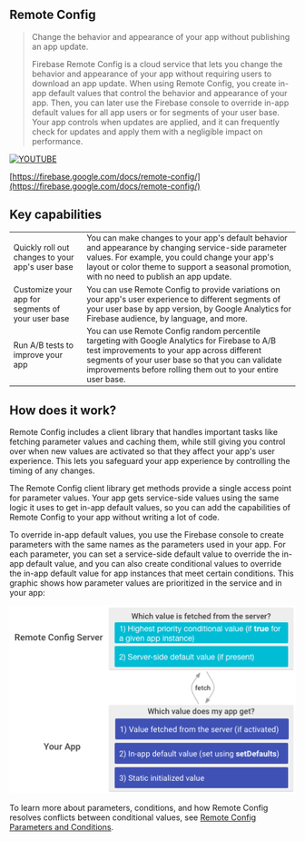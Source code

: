 
## Remote Config

>
> Change the behavior and appearance of your app without publishing an app update.
>
> Firebase Remote Config is a cloud service that lets you change the behavior and appearance of your app 
> without requiring users to download an app update. When using Remote Config, you create in-app default 
> values that control the behavior and appearance of your app. Then, you can later use the Firebase 
> console to override in-app default values for all app users or for segments of your user base. Your app 
> controls when updates are applied, and it can frequently check for updates and apply them with a 
> negligible impact on performance.
> 

[![YOUTUBE](https://img.youtube.com/vi/_CXXVFPO6f0/0.jpg)](https://www.youtube.com/watch?v=_CXXVFPO6f0)

[https://firebase.google.com/docs/remote-config/](https://firebase.google.com/docs/remote-config/)


## Key capabilities

| | |
|---|---|
| Quickly roll out changes to your app's user base | You can make changes to your app's default behavior and appearance by changing service-side parameter values. For example, you could change your app's layout or color theme to support a seasonal promotion, with no need to publish an app update. |
| Customize your app for segments of your user base | You can use Remote Config to provide variations on your app's user experience to different segments of your user base by app version, by Google Analytics for Firebase audience, by language, and more. |
| Run A/B tests to improve your app | You can use Remote Config random percentile targeting with Google Analytics for Firebase to A/B test improvements to your app across different segments of your user base so that you can validate improvements before rolling them out to your entire user base. |


## How does it work?

Remote Config includes a client library that handles important tasks like fetching parameter values and caching them, while still giving you control over when new values are activated so that they affect your app's user experience. This lets you safeguard your app experience by controlling the timing of any changes.

The Remote Config client library get methods provide a single access point for parameter values. Your app gets service-side values using the same logic it uses to get in-app default values, so you can add the capabilities of Remote Config to your app without writing a lot of code.

To override in-app default values, you use the Firebase console to create parameters with the same names as the parameters used in your app. For each parameter, you can set a service-side default value to override the in-app default value, and you can also create conditional values to override the in-app default value for app instances that meet certain conditions. This graphic shows how parameter values are prioritized in the service and in your app:

![](images/remoteconfig-param-precedence.png)

To learn more about parameters, conditions, and how Remote Config resolves conflicts between conditional values, see [Remote Config Parameters and Conditions](https://firebase.google.com/docs/remote-config/parameters).

